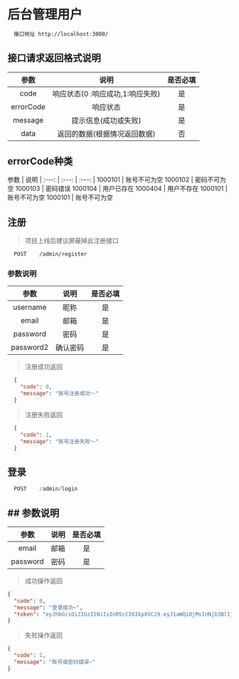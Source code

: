 # 后台管理用户

```bash
  接口地址 http://localhost:3000/
```

## 接口请求返回格式说明

参数 |  说明 | 是否必填
| :---: | :---: | :---: |
code | 响应状态(0 :响应成功,1:响应失败) | 是
errorCode | 响应状态| 是
message | 提示信息(成功或失败) | 是
data | 返回的数据(根据情况返回数据) | 否

## errorCode种类

参数 |  说明
| :---: | :---: | :---: |
1000101 | 账号不可为空
1000102 | 密码不可为空
1000103 | 密码错误
1000104 | 用户已存在
1000404 | 用户不存在
1000101 | 账号不可为空
1000101 | 账号不可为空

## 注册

> 项目上线后建议屏蔽掉此注册接口

```bash
  POST    /admin/register
```

### 参数说明

参数 | 说明 | 是否必填
| :---: | :---: | :---: |
username | 昵称 | 是
email | 邮箱 | 是
password | 密码 | 是
password2 | 确认密码 | 是

> 注册成功返回

```json
  {
    "code": 0,
    "message": "账号注册成功～"
  }
```

> 注册失败返回

```json
  {
    "code": 1,
    "message": "账号注册失败～"
  }
```

## 登录

```javascript
  POST    /admin/login
```

## ## 参数说明

参数 | 说明 | 是否必填
| :---: | :---: | :---: |
email | 邮箱 | 是
password | 密码 | 是

> 成功操作返回

```json
{
  "code": 0,
  "message": "登录成功~",
  "token": "eyJhbGciOiJIUzI1NiIsInR5cCI6IkpXVCJ9.eyJ1aWQiOjMsInNjb3BlIjoxNiwiaWF0IjoxNTYwNTE0NzQwLCJleHAiOjE1NjA1MTgzNDB9.E7k-3bFWizGq2ykrmBgIF0Ng-2oPI70RdhvRTJ3GC4Y"
}
```

> 失败操作返回

```json
{
  "code": 1,
  "message": "账号或密码错误~"
}
```
